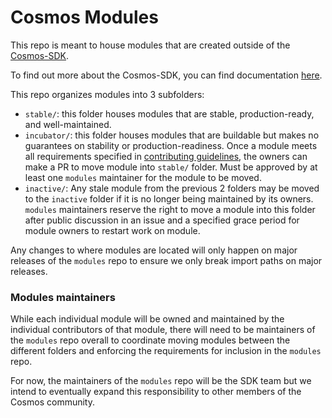 # Cosmos Modules

This repo is meant to house modules that are created outside of the [Cosmos-SDK](https://github.com/cosmos/cosmos-sdk).

To find out more about the Cosmos-SDK, you can find documentation [here](https://cosmos.network/docs/).

This repo organizes modules into 3 subfolders:

- `stable/`: this folder houses modules that are stable, production-ready, and well-maintained.
- `incubator/`: this folder houses modules that are buildable but makes no guarantees on stability or production-readiness. Once a module meets all requirements specified in [contributing guidelines](./CONTRIBUTING.md), the owners can make a PR to move module into `stable/` folder. Must be approved by at least one `modules` maintainer for the module to be moved.
- `inactive/`: Any stale module from the previous 2 folders may be moved to the `inactive` folder if it is no longer being maintained by its owners. `modules` maintainers reserve the right to move a module into this folder after public discussion in an issue and a specified grace period for module owners to restart work on module.

Any changes to where modules are located will only happen on major releases of the `modules` repo to ensure we only break import paths on major releases.

### Modules maintainers

While each individual module will be owned and maintained by the individual contributors of that module, there will need to be maintainers of the `modules` repo overall to coordinate moving modules between the different folders and enforcing the requirements for inclusion in the `modules` repo.

For now, the maintainers of the `modules` repo will be the SDK team but we intend to eventually expand this responsibility to other members of the Cosmos community.
